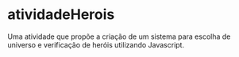 # atividadeHerois
Uma atividade que propõe a criação de um sistema para escolha de universo e verificação de heróis utilizando Javascript.
